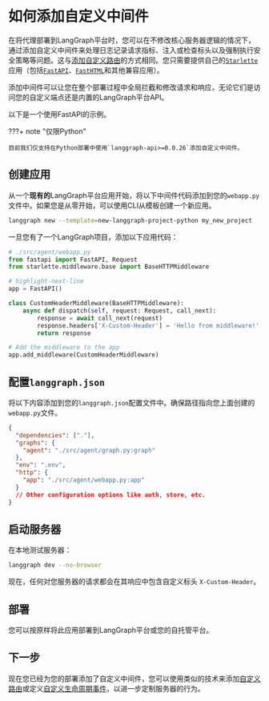 # 如何添加自定义中间件

在将代理部署到LangGraph平台时，您可以在不修改核心服务器逻辑的情况下，通过添加自定义中间件来处理日志记录请求指标、注入或检查标头以及强制执行安全策略等问题。这与[添加自定义路由](./custom_routes.md)的方式相同。您只需要提供自己的[`Starlette`](https://www.starlette.io/applications/)应用（包括[`FastAPI`](https://fastapi.tiangolo.com/)、[`FastHTML`](https://fastht.ml/)和其他兼容应用）。

添加中间件可以让您在整个部署过程中全局拦截和修改请求和响应，无论它们是访问您的自定义端点还是内置的LangGraph平台API。

以下是一个使用FastAPI的示例。

???+ note "仅限Python"

    目前我们仅支持在Python部署中使用`langgraph-api>=0.0.26`添加自定义中间件。

## 创建应用

从一个**现有的**LangGraph平台应用开始，将以下中间件代码添加到您的`webapp.py`文件中。如果您是从零开始，可以使用CLI从模板创建一个新应用。

```bash
langgraph new --template=new-langgraph-project-python my_new_project
```

一旦您有了一个LangGraph项目，添加以下应用代码：

```python
# ./src/agent/webapp.py
from fastapi import FastAPI, Request
from starlette.middleware.base import BaseHTTPMiddleware

# highlight-next-line
app = FastAPI()

class CustomHeaderMiddleware(BaseHTTPMiddleware):
    async def dispatch(self, request: Request, call_next):
        response = await call_next(request)
        response.headers['X-Custom-Header'] = 'Hello from middleware!'
        return response

# Add the middleware to the app
app.add_middleware(CustomHeaderMiddleware)
```

## 配置`langgraph.json`

将以下内容添加到您的`langgraph.json`配置文件中。确保路径指向您上面创建的`webapp.py`文件。

```json
{
  "dependencies": ["."],
  "graphs": {
    "agent": "./src/agent/graph.py:graph"
  },
  "env": ".env",
  "http": {
    "app": "./src/agent/webapp.py:app"
  }
  // Other configuration options like auth, store, etc.
}
```

## 启动服务器

在本地测试服务器：

```bash
langgraph dev --no-browser
```

现在，任何对您服务器的请求都会在其响应中包含自定义标头 `X-Custom-Header`。

## 部署

您可以按原样将此应用部署到LangGraph平台或您的自托管平台。

## 下一步

现在您已经为您的部署添加了自定义中间件，您可以使用类似的技术来添加[自定义路由](./custom_routes.md)或定义[自定义生命周期事件](./custom_lifespan.md)，以进一步定制服务器的行为。